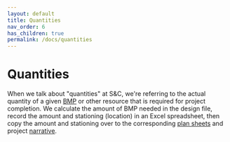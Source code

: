 ```yaml
---
layout: default
title: Quantities
nav_order: 6
has_children: true
permalink: /docs/quantities
---
```


# Quantities
When we talk about "quantities" at S&C, we're referring to the actual quantity of a given [BMP](/docs/glossary#bmp) or other resource that is required for project completion. We calculate the amount of BMP needed in the design file, record the amount and stationing (location) in an Excel spreadsheet, then copy the amount and stationing over to the corresponding [plan sheets](/docs/glossary#sheet-file) and project [narrative](/docs/glossary#swppp-narrative).   

